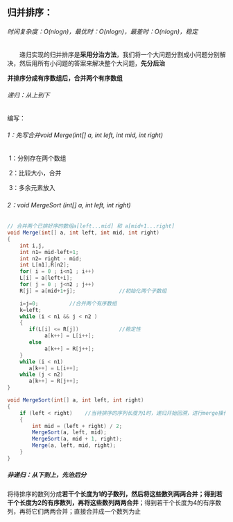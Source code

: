 ## 归并排序：

###### 时间复杂度：O(nlogn)，最优时：O(nlogn)，最差时：O(nlogn)，稳定

　　递归实现的归并排序是**采用分治方法**，我们将一个大问题分割成小问题分别解决，然后用所有小问题的答案来解决整个大问题，**先分后治**

**并排序分成有序数组后，合并两个有序数组**

###### 递归：从上到下

编写：

###### ​1：先写合并void Merge(int[] a, int left, int mid, int right)  

​	1：分别存在两个数组

​	2：比较大小，合并

​	3：多余元素放入

###### 	2：void MergeSort  (int[] a, int left, int right)

```java
// 合并两个已排好序的数组a[left...mid] 和 a[mid+1...right]
void Merge(int[] a, int left, int mid, int right)  
{    
    int i,j,
    int n1= mid-left+1;
    int n2= right - mid;
    int L[n1],R[n2];                     
    for( i = 0 ; i<n1 ; i++)
	L[i] = a[left+i];
    for( j = 0 ; j<n2 ; j++)
	R[j] = a[mid+1+j];				//初始化两个子数组

    i=j=0;			//合并两个有序数组
    k=left;
    while (i < n1 && j < n2 )
    {
       if(L[i] <= R[j])     		//稳定性
      		a[k++] = L[i++];
       else
      		a[k++] = R[j++];
    }
    while (i < n1)
       a[k++] = L[i++];
    while (j < n2)
       a[k++] = R[j++];
}

void MergeSort(int[] a, int left, int right)
{
    if (left < right)    //当待排序的序列长度为1时，递归开始回溯，进行merge操作
    {
        int mid = (left + right) / 2;
        MergeSort(a, left, mid);		
        MergeSort(a, mid + 1, right);
        Merge(a, left, mid, right);
    }
}
```

##### 非递归：从下到上，先治后分

将待排序的数列分成**若干个长度为1的子数列，然后将这些数列两两合并；得到若干个长度为2的有序数列，再将这些数列两两合并**；得到若干个长度为4的有序数列，再将它们两两合并；直接合并成一个数列为止





